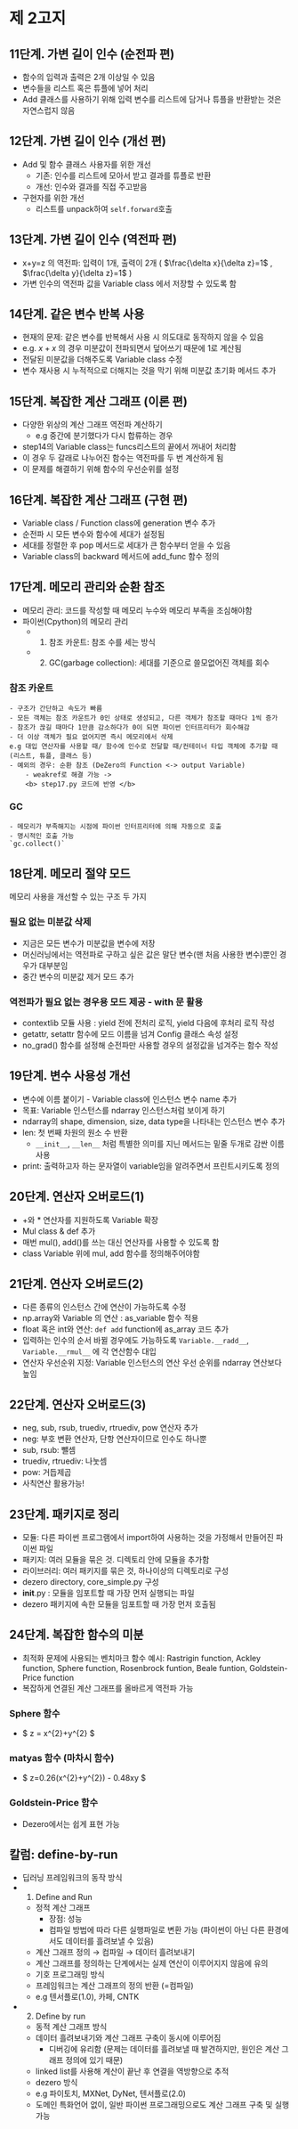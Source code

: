 # 제 2고지

## 11단계. 가변 길이 인수 (순전파 편)
- 함수의 입력과 출력은 2개 이상일 수 있음
- 변수들을 리스트 혹은 튜플에 넣어 처리
- Add 클래스를 사용하기 위해 입력 변수를 리스트에 담거나 튜플을 반환받는 것은 자연스럽지 않음

## 12단계. 가변 길이 인수 (개선 편)
- Add 및 함수 클래스 사용자를 위한 개선
    - 기존: 인수를 리스트에 모아서 받고 결과를 튜플로 반환
    - 개선: 인수와 결과를 직접 주고받음
- 구현자를 위한 개선
    - 리스트를 unpack하여 `self.forward`호출

## 13단계. 가변 길이 인수 (역전파 편)
- x+y=z 의 역전파: 입력이 1개, 출력이 2개 ( $\frac{\delta x}{\delta z}=1$ , $\frac{\delta y}{\delta z}=1$ )
- 가변 인수의 역전파 값을 Variable class 에서 저장할 수 있도록 함

## 14단계. 같은 변수 반복 사용
- 현재의 문제: 같은 변수를 반복해서 사용 시 의도대로 동작하지 않을 수 있음
- e.g. $x+x$ 의 경우 미분값이 전파되면서 덮어쓰기 때문에 1로 계산됨 
- 전달된 미분값을 더해주도록 Variable class 수정
- 변수 재사용 시 누적적으로 더해지는 것을 막기 위해 미분값 초기화 메서드 추가

## 15단계. 복잡한 계산 그래프 (이론 편)
- 다양한 위상의 계산 그래프 역전파 계산하기 
    - e.g 중간에 분기했다가 다시 합류하는 경우
- step14의 Variable class는 funcs리스트의 끝에서 꺼내어 처리함
- 이 경우 두 갈래로 나누어진 함수는 역전파를 두 번 계산하게 됨 
- 이 문제를 해결하기 위해 함수의 우선순위를 설정

## 16단계. 복잡한 계산 그래프 (구현 편)
- Variable class / Function class에 generation 변수 추가
- 순전파 시 모든 변수와 함수에 세대가 설정됨
- 세대를 정렬한 후 pop 메서드로 세대가 큰 함수부터 얻을 수 있음
- Variable class의 backward 메서드에 add_func 함수 정의

## 17단계. 메모리 관리와 순환 참조
- 메모리 관리: 코드를 작성할 때 메모리 누수와 메모리 부족을 조심해야함
- 파이썬(Cpython)의 메모리 관리
    - 1. 참조 카운트: 참조 수를 세는 방식
    - 2. GC(garbage collection): 세대를 기준으로 쓸모없어진 객체를 회수 
### 참조 카운트
    - 구조가 간단하고 속도가 빠름
    - 모든 객체는 참조 카운트가 0인 상태로 생성되고, 다른 객체가 참조할 때마다 1씩 증가
    - 참조가 끊길 때마다 1만큼 감소하다가 0이 되면 파이썬 인터프리터가 회수해감
    - 더 이상 객체가 필요 없어지면 즉시 메모리에서 삭제 
    e.g 대입 연산자를 사용할 때/ 함수에 인수로 전달할 때/컨테이너 타입 객체에 추가할 때 (리스트, 튜플, 클래스 등)
    - 예외의 경우: 순환 참조 (DeZero의 Function <-> output Variable)
        - weakref로 해결 가능 -> 
        <b> step17.py 코드에 반영 </b>
### GC
    - 메모리가 부족해지는 시점에 파이썬 인터프리터에 의해 자동으로 호출
    - 명시적인 호출 가능 
    `gc.collect()` 

## 18단계. 메모리 절약 모드
메모리 사용을 개선할 수 있는 구조 두 가지
### 필요 없는 미분값 삭제
- 지금은 모든 변수가 미분값을 변수에 저장
- 머신러닝에서는 역전파로 구하고 싶은 값은 말단 변수(맨 처음 사용한 변수)뿐인 경우가 대부분임 
- 중간 변수의 미분값 제거 모드 추가
### 역전파가 필요 없는 경우용 모드 제공 - with 문 활용
- contextlib 모듈 사용 : yield 전에 전처리 로직, yield 다음에 후처리 로직 작성
- getattr, setattr 함수에 모드 이름을 넘겨 Config 클래스 속성 설정
- no_grad() 함수를 설정해 순전파만 사용할 경우의 설정값을 넘겨주는 함수 작성

## 19단계. 변수 사용성 개선
- 변수에 이름 붙이기 - Variable class에 인스턴스 변수 name 추가 
- 목표: Variable 인스턴스를 ndarray 인스턴스처럼 보이게 하기
- ndarray의 shape, dimension, size, data type을 나타내는 인스턴스 변수 추가
- len: 첫 번째 차원의 원소 수 반환
    - `__init__`, `__len__` 처럼 특별한 의미를 지닌 메서드는 밑줄 두개로 감싼 이름 사용
- print: 출력하고자 하는 문자열이 variable임을 알려주면서 프린트시키도록 정의

## 20단계. 연산자 오버로드(1)
- +와 * 연산자를 지원하도록 Variable 확장
- Mul class & def 추가
- 매번 mul(), add()를 쓰는 대신 연산자를 사용할 수 있도록 함
- class Variable 위에 mul, add 함수를 정의해주어야함

## 21단계. 연산자 오버로드(2)
- 다른 종류의 인스턴스 간에 연산이 가능하도록 수정
- np.array와 Variable 의 연산 : as_variable 함수 적용
- float 혹은 int와 연산: `def add` function에 as_array 코드 추가
- 입력하는 인수의 순서 바뀔 경우에도 가능하도록 `Variable.__radd__`, `Variable.__rmul__` 에 각 연산함수 대입
- 연산자 우선순위 지정: Variable 인스턴스의 연산 우선 순위를 ndarray 연산보다 높임

## 22단계. 연산자 오버로드(3)
- neg, sub, rsub, truediv, rtruediv, pow 연산자 추가
- neg: 부호 변환 연산자, 단항 연산자이므로 인수도 하나뿐
- sub, rsub: 뺄셈
- truediv, rtruediv: 나눗셈
- pow: 거듭제곱
- 사칙연산 활용가능! 

## 23단계. 패키지로 정리
- 모듈: 다른 파이썬 프로그램에서 import하여 사용하는 것을 가정해서 만들어진 파이썬 파일
- 패키지: 여러 모듈을 묶은 것. 디렉토리 안에 모듈을 추가함
- 라이브러리: 여러 패키지를 묶은 것, 하나이상의 디렉토리로 구성
- dezero directory, core_simple.py 구성
- __init__.py : 모듈을 임포트할 때 가장 먼저 실행되는 파일
- dezero 패키지에 속한 모듈을 임포트할 때 가장 먼저 호출됨

## 24단계. 복잡한 함수의 미분
- 최적화 문제에 사용되는 벤치마크 함수 예시: Rastrigin function, Ackley function, Sphere function, Rosenbrock funtion, Beale funtion, Goldstein-Price function
- 복잡하게 연결된 계산 그래프를 올바르게 역전파 가능
### Sphere 함수
- $ z = x^{2}+y^{2} $
### matyas 함수 (마차시 함수)
- $ z=0.26(x^{2}+y^{2}) - 0.48xy $
### Goldstein-Price 함수
- Dezero에서는 쉽게 표현 가능

## 칼럼: define-by-run
- 딥러닝 프레임워크의 동작 방식 
- 1. Define and Run
    - 정적 계산 그래프
        - 장점: 성능
        - 컴파일 방법에 따라 다른 실행파일로 변환 가능 (파이썬이 아닌 다른 환경에서도 데이터를 흘려보낼 수 있음)
    - 계산 그래프 정의 → 컴파일 → 데이터 흘려보내기
    - 계산 그래프를 정의하는 단계에서는 실제 연산이 이루어지지 않음에 유의
    - 기호 프로그래밍 방식
    - 프레임워크는 계산 그래프의 정의 반환 (=컴파일)
    - e.g 텐서플로(1.0), 카페, CNTK
- 2. Define by run
    - 동적 계산 그래프 방식
    - 데이터 흘려보내기와 계산 그래프 구축이 동시에 이루어짐
        - 디버깅에 유리함 (문제는 데이터를 흘려보낼 때 발견하지만, 원인은 계산 그래프 정의에 있기 때문)
    - linked list를 사용해 계산이 끝난 후 연결을 역방향으로 추적
    - dezero 방식 
    - e.g 파이토치, MXNet, DyNet, 텐서플로(2.0)
    - 도메인 특화언어 없이, 일반 파이썬 프로그래밍으로도 계산 그래프 구축 및 실행 가능